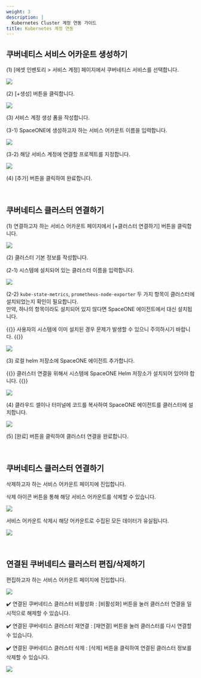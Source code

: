 ```yaml
---
weight: 3
description: |
  Kubernetes Cluster 계정 연동 가이드
title: Kubernetes 계정 연동
---
```


## 쿠버네티스 서비스 어카운트 생성하기

(1) \[에셋 인벤토리 > 서비스 계정] 페이지에서 쿠버네티스 서비스를 선택합니다.

![](/guides/account-hierarchy/create-general-account-01-ko.png)

(2) \[+생성] 버튼을 클릭합니다.

![](/guides/account-hierarchy/create-general-account-02-ko.png)

(3) 서비스 계정 생성 폼을 작성합니다.

(3-1) SpaceONE에 생성하고자 하는 서비스 어카운트 이름을 입력합니다.

![](/guides/account-hierarchy/create-general-account-03-ko.png)

(3-2) 해당 서비스 계정에 연결할 프로젝트를 지정합니다.

![](/guides/account-hierarchy/create-general-account-04-ko.png)

(4) \[추가] 버튼을 클릭하여 완료합니다.

<br>

## 쿠버네티스 클러스터 연결하기

(1) 연결하고자 하는 서비스 어카운트 페이지에서 \[+클러스터 연결하기] 버튼을 클릭합니다.

![](/guides/account-hierarchy/connect-cluster-01-ko.png)

(2) 클러스터 기본 정보를 작성합니다.

(2-1) 시스템에 설치되어 있는 클러스터 이름을 입력합니다.

![](/guides/account-hierarchy/connect-cluster-02-ko.png)

(2-2) `kube-state-metrics`, `prometheus-node-exporter` 두 가지 항목이 클러스터에 설치되었는지 확인이 필요합니다.\
만약, 하나의 항목이라도 설치되어 있지 않다면 SpaceONE 에이전트에서 대신 설치됩니다.

{{<alert title="">}}
사용자의 시스템에 이미 설치된 경우 문제가 발생할 수 있으니 주의하시기 바랍니다.
{{</alert>}}

![](/guides/account-hierarchy/connect-cluster-03-ko.png)

(3) 로컬 helm 저장소에 SpaceONE 에이전트 추가합니다.

{{<alert title="">}}
클러스터 연결을 위해서 시스템에 SpaceONE Helm 저장소가 설치되어 있어야 합니다.
{{</alert>}}

![](/guides/account-hierarchy/connect-cluster-04-ko.png)

(4) 클라우드 셀이나 터미널에 코드를 복사하여 SpaceONE 에이전트를 클러스터에 설치합니다.

![](/guides/account-hierarchy/connect-cluster-05-ko.png)

(5) \[완료] 버튼을 클릭하여 클러스터 연결을 완료합니다.

<br>

## 쿠버네티스 클러스터 연결하기

삭제하고자 하는 서비스 어카운트 페이지에 진입합니다.

삭제 아이콘 버튼을 통해 해당 서비스 어카운트를 삭제할 수 있습니다.

![](/guides/account-hierarchy/delete-service-account-01-ko.png)

서비스 어카운트 삭제시 해당 어카운트로 수집된 모든 데이터가 유실됩니다.

![](/guides/account-hierarchy/delete-service-account-02-ko.png)

<br>

## 연결된 쿠버네티스 클러스터 편집/삭제하기

편집하고자 하는 서비스 어카운트 페이지에 진입합니다.

![](/guides/account-hierarchy/edit-general-account-01-ko.png)

✔️ 연결된 쿠버네티스 클러스터 비활성화 :  \[비활성화] 버튼을 눌러 클러스터 연결을 일시적으로 해제할 수 있습니다.

✔️ 연결된 쿠버네티스 클러스터 재연결 :  \[재연결] 버튼을 눌러 클러스터를 다시 연결할 수 있습니다.

✔️ 연결된 쿠버네티스 클러스터 삭제 :  \[삭제] 버튼을 클릭하여 연결된 클러스터 정보를 삭제할 수 있습니다.

![](/guides/account-hierarchy/edit-general-account-02-ko.png)
